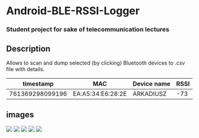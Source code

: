 # Android-BLE-RSSI-Logger
### Student project for sake of telecommunication lectures

## Description
Allows to scan and dump selected (by clicking) Bluetooth devices to .csv file with details.

timestamp | MAC | Device name | RSSI
------------ | ------------- | ------------- | -------------
761369298099196 | EA:A5:34:E6:28:2E | ARKADIUSZ | -73

## images
![](images/1.jpg)
![](images/2.jpg)
![](images/3.jpg)
![](images/4.jpg)
![](images/5.jpg)

